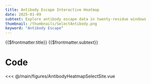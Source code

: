 ```yaml
---
title: Antibody Escape Interactive Heatmap
date: 2025-01-09
subtext: Explore antibody escape data in twenty-residue windows
thumbnail: /thumbnails/SelectAntibody.png
keyword: "Antibody Escape"
---
```


<script setup>
  import SelectSiteAntibody from '/main/figures/AntibodyHeatmapSelectSite.vue';
</script>

<FigureTitle>{{$frontmatter.title}}</FigureTitle>
<SubtitleHeader>{{$frontmatter.subtext}}</SubtitleHeader>
<D3PlotContainer class="max-w-xl">
  <SelectSiteAntibody />
</D3PlotContainer>


<div class='code-below-figure'>

# Code

<<< @/main/figures/AntibodyHeatmapSelectSite.vue

</div>